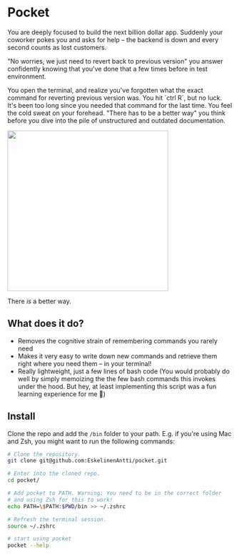 # Pocket

You are deeply focused to build the next billion dollar app. Suddenly your coworker pokes you and asks for help – the backend is down and every second counts as lost customers. 

"No worries, we just need to revert back to previous version" you answer confidently knowing that you've done that a few times before in test environment. 

You open the terminal, and realize you've forgotten what the exact command for reverting previous version was. You hit ´ctrl R´, but no luck. It's been too long since you needed that command for the last time. You feel the cold sweat on your forehead. "There has to be a better way" you think before you dive into the pile of unstructured and outdated documentation.

<img src="https://th.bing.com/th/id/OIG3.FDFHK3tUdQ3l0qu0_AUy?pid=ImgGn" width="360"/>

There *is* a better way.

## What does it do?

- Removes the cognitive strain of remembering commands you rarely need
- Makes it very easy to write down new commands and retrieve them right where you need them – in your terminal!
- Really lightweight, just a few lines of bash code (You would probably do well by simply memoizing the the few bash commands this invokes under the hood. But hey, at least implementing this script was a fun learning experience for me 🤷)

## Install

Clone the repo and add the `/bin` folder to your path. E.g. if you're using Mac and Zsh, you might want to run the following commands:

```bash
# Clone the repository.
git clone git@github.com:EskelinenAntti/pocket.git

# Enter into the cloned repo.
cd pocket/

# Add pocket to PATH. Warning: You need to be in the correct folder 
# and using Zsh for this to work!
echo PATH=\$PATH:$PWD/bin >> ~/.zshrc

# Refresh the terminal session.
source ~/.zshrc

# start using pocket
pocket --help
```
